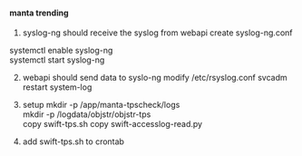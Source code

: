 #### manta trending
1. syslog-ng should receive the syslog from webapi
create syslog-ng.conf

systemctl enable syslog-ng</br>
systemctl start syslog-ng</br>

2. webapi should send data to syslo-ng
modify /etc/rsyslog.conf
svcadm restart system-log

3. setup
mkdir -p /app/manta-tpscheck/logs</br>
mkdir -p /logdata/objstr/objstr-tps</br>
copy swift-tps.sh
copy swift-accesslog-read.py

4. add swift-tps.sh to crontab
